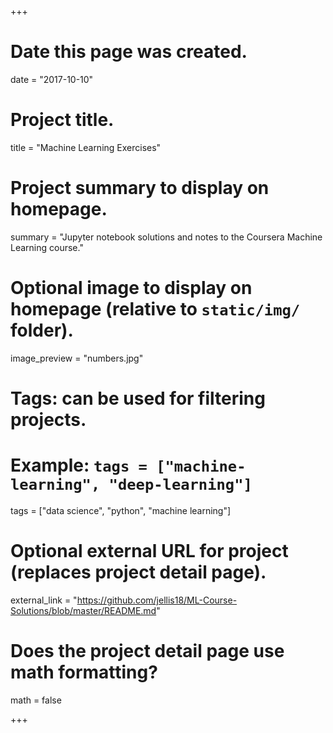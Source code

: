 +++
# Date this page was created.
date = "2017-10-10"

# Project title.
title = "Machine Learning Exercises"

# Project summary to display on homepage.
summary = "Jupyter notebook solutions and notes to the Coursera Machine Learning course."

# Optional image to display on homepage (relative to `static/img/` folder).
image_preview = "numbers.jpg"

# Tags: can be used for filtering projects.
# Example: `tags = ["machine-learning", "deep-learning"]`
tags = ["data science", "python", "machine learning"]

# Optional external URL for project (replaces project detail page).
external_link = "https://github.com/jellis18/ML-Course-Solutions/blob/master/README.md"

# Does the project detail page use math formatting?
math = false

+++
